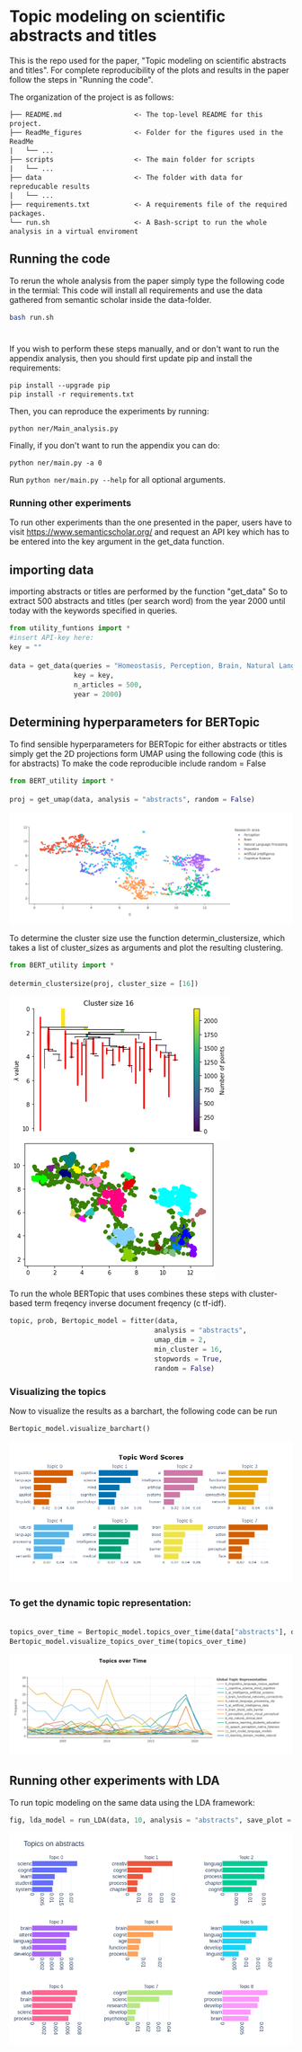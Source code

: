 
# Topic modeling on scientific abstracts and titles

This is the repo used for the paper,
"Topic modeling on scientific abstracts and titles".
For complete reproducibility of the plots and results in the paper
follow the steps in "Running the code".



The organization of the project is as follows:


```
├── README.md                  <- The top-level README for this project.
├── ReadMe_figures             <- Folder for the figures used in the ReadMe
|   └── ...
├── scripts                    <- The main folder for scripts
|   └── ...
├── data                       <- The folder with data for repreducable results
|   └── ...
├── requirements.txt           <- A requirements file of the required packages.
└── run.sh                     <- A Bash-script to run the whole analysis in a virtual enviroment

```






## Running the code

To rerun the whole analysis from the paper simply type the following code in the termial:
This code will install all requirements and use the data gathered from semantic scholar inside the data-folder. 

```bash
bash run.sh
```

#
If you wish to perform these steps manually, and or don't want to run the appendix analysis, then you should first update pip and install the requirements:

```
pip install --upgrade pip
pip install -r requirements.txt
```

Then, you can reproduce the experiments by running:

```
python ner/Main_analysis.py
```

Finally, if you don't want to run the appendix you can do:
```
python ner/main.py -a 0
```

Run `python ner/main.py --help` for all optional arguments.


### Running other experiments
To run other experiments than the one presented in the paper, users have to visit https://www.semanticscholar.org/ and request an API key
which has to be entered into the key argument in the get_data function.


## importing data
importing abstracts or titles are performed by the function "get_data"
So to extract 500 abstracts and titles (per search word) from the year 2000 until today with the keywords specified in queries. 

```python
from utility_funtions import *
#insert API-key here:
key = ""

data = get_data(queries = "Homeostasis, Perception, Brain, Natural Language Processing, linguistics",
                key = key,
                n_articles = 500,
                year = 2000)

```

## Determining hyperparameters for BERTopic
To find sensible hyperparameters for BERTopic for either abstracts or titles simply get the 2D projections
form UMAP using the following code (this is for abstracts)
To make the code reproducible include random = False
```python
from BERT_utility import *

proj = get_umap(data, analysis = "abstracts", random = False)
```


![](Readme_figures/UMAP.png)


To determine the cluster size use the function determin_clustersize, which takes a list of cluster_sizes as arguments and plot the resulting clustering.

```python
from BERT_utility import *

determin_clustersize(proj, cluster_size = [16])
```


![](Readme_figures/Condenced_cluster.png)           ![](Readme_figures/Implication_of_condenced_cluster.png)


To run the whole BERTopic that uses combines these steps with cluster-based term freqency inverse document freqency (c tf-idf).

```python 
topic, prob, Bertopic_model = fitter(data,
                                    analysis = "abstracts",
                                    umap_dim = 2,
                                    min_cluster = 16,
                                    stopwords = True,
                                    random = False)
```

### Visualizing the topics
Now to visualize the results as a barchart, the following code can be run

```python 
Bertopic_model.visualize_barchart()
```

![](Readme_figures/Topics.png)

### To get the dynamic topic representation:

```python 

topics_over_time = Bertopic_model.topics_over_time(data["abstracts"], data["years"])
Bertopic_model.visualize_topics_over_time(topics_over_time)
```

![](Readme_figures/Topics_over_time.png)


## Running other experiments with LDA
To run topic modeling on the same data using the LDA framework:

```python 
fig, lda_model = run_LDA(data, 10, analysis = "abstracts", save_plot = False, bow = 1, alpha = "auto", random = True):
```

![](Readme_figures/LDA_topics.png)